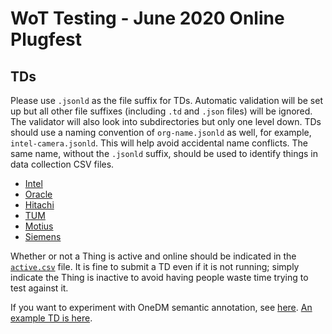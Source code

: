 # WoT Testing - June 2020 Online Plugfest 
## TDs

Please use `.jsonld` as the file suffix for TDs.
Automatic validation will be set up but all other file suffixes (including `.td` and `.json` files) will be ignored.
The validator will also look into subdirectories but only one level down.
TDs should use a naming convention of `org-name.jsonld` as well, for example, `intel-camera.jsonld`.
This will help avoid accidental name conflicts.  The same name, without the `.jsonld` suffix, should be used to
identify things in data collection CSV files.

* [Intel](Intel/README.md)
* [Oracle](Oracle/README.md)
* [Hitachi](Hitachi/README.md)
* [TUM](TUM/README.md)
* [Motius](Motius/README.md)
* [Siemens](Siemens/README.md)

Whether or not a Thing is active and online should be indicated in the [`active.csv`](active.csv) file.
It is fine to submit a TD even if it is not running; simply indicate the Thing is inactive to avoid
having people waste time trying to test against it.

If you want to experiment with OneDM semantic annotation,
see [here](https://github.com/one-data-model/playground/tree/master/sdfObject).
[An example TD is here](https://github.com/mjkoster/ODM-Examples/blob/master/examples/switch-td.json).

